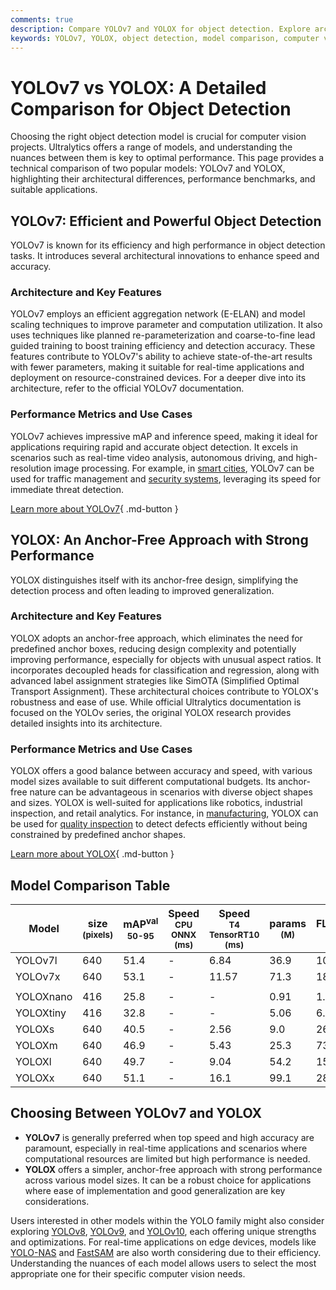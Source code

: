```yaml
---
comments: true
description: Compare YOLOv7 and YOLOX for object detection. Explore architecture, performance benchmarks, and use cases to choose the best model for your project.
keywords: YOLOv7, YOLOX, object detection, model comparison, computer vision, YOLO models, AI, deep learning, performance benchmarks, model architecture
---
```


# YOLOv7 vs YOLOX: A Detailed Comparison for Object Detection

Choosing the right object detection model is crucial for computer vision projects. Ultralytics offers a range of models, and understanding the nuances between them is key to optimal performance. This page provides a technical comparison of two popular models: YOLOv7 and YOLOX, highlighting their architectural differences, performance benchmarks, and suitable applications.

<script async src="https://cdn.jsdelivr.net/npm/chart.js@latest/dist/chart.min.js"></script>
<script defer src="../../javascript/benchmark.js"></script>

<canvas id="modelComparisonChart" width="1024" height="400" active-models='["YOLOv7", "YOLOX"]'></canvas>

## YOLOv7: Efficient and Powerful Object Detection

YOLOv7 is known for its efficiency and high performance in object detection tasks. It introduces several architectural innovations to enhance speed and accuracy.

### Architecture and Key Features

YOLOv7 employs an efficient aggregation network (E-ELAN) and model scaling techniques to improve parameter and computation utilization. It also uses techniques like planned re-parameterization and coarse-to-fine lead guided training to boost training efficiency and detection accuracy. These features contribute to YOLOv7's ability to achieve state-of-the-art results with fewer parameters, making it suitable for real-time applications and deployment on resource-constrained devices. For a deeper dive into its architecture, refer to the official YOLOv7 documentation.

### Performance Metrics and Use Cases

YOLOv7 achieves impressive mAP and inference speed, making it ideal for applications requiring rapid and accurate object detection. It excels in scenarios such as real-time video analysis, autonomous driving, and high-resolution image processing. For example, in [smart cities](https://www.ultralytics.com/blog/computer-vision-ai-in-smart-cities), YOLOv7 can be used for traffic management and [security systems](https://www.ultralytics.com/blog/security-alarm-system-projects-with-ultralytics-yolov8), leveraging its speed for immediate threat detection.

[Learn more about YOLOv7](https://docs.ultralytics.com/models/yolov7/){ .md-button }

## YOLOX: An Anchor-Free Approach with Strong Performance

YOLOX distinguishes itself with its anchor-free design, simplifying the detection process and often leading to improved generalization.

### Architecture and Key Features

YOLOX adopts an anchor-free approach, which eliminates the need for predefined anchor boxes, reducing design complexity and potentially improving performance, especially for objects with unusual aspect ratios. It incorporates decoupled heads for classification and regression, along with advanced label assignment strategies like SimOTA (Simplified Optimal Transport Assignment). These architectural choices contribute to YOLOX's robustness and ease of use. While official Ultralytics documentation is focused on the YOLOv series, the original YOLOX research provides detailed insights into its architecture.

### Performance Metrics and Use Cases

YOLOX offers a good balance between accuracy and speed, with various model sizes available to suit different computational budgets. Its anchor-free nature can be advantageous in scenarios with diverse object shapes and sizes. YOLOX is well-suited for applications like robotics, industrial inspection, and retail analytics. For instance, in [manufacturing](https://www.ultralytics.com/solutions/ai-in-manufacturing), YOLOX can be used for [quality inspection](https://www.ultralytics.com/blog/quality-inspection-in-manufacturing-traditional-vs-deep-learning-methods) to detect defects efficiently without being constrained by predefined anchor shapes.

[Learn more about YOLOX](https://github.com/Megvii-BaseDetection/YOLOX){ .md-button }

## Model Comparison Table

| Model     | size<br><sup>(pixels) | mAP<sup>val<br>50-95 | Speed<br><sup>CPU ONNX<br>(ms) | Speed<br><sup>T4 TensorRT10<br>(ms) | params<br><sup>(M) | FLOPs<br><sup>(B) |
| --------- | --------------------- | -------------------- | ------------------------------ | ----------------------------------- | ------------------ | ----------------- |
| YOLOv7l   | 640                   | 51.4                 | -                              | 6.84                                | 36.9               | 104.7             |
| YOLOv7x   | 640                   | 53.1                 | -                              | 11.57                               | 71.3               | 189.9             |
|           |                       |                      |                                |                                     |                    |                   |
| YOLOXnano | 416                   | 25.8                 | -                              | -                                   | 0.91               | 1.08              |
| YOLOXtiny | 416                   | 32.8                 | -                              | -                                   | 5.06               | 6.45              |
| YOLOXs    | 640                   | 40.5                 | -                              | 2.56                                | 9.0                | 26.8              |
| YOLOXm    | 640                   | 46.9                 | -                              | 5.43                                | 25.3               | 73.8              |
| YOLOXl    | 640                   | 49.7                 | -                              | 9.04                                | 54.2               | 155.6             |
| YOLOXx    | 640                   | 51.1                 | -                              | 16.1                                | 99.1               | 281.9             |

## Choosing Between YOLOv7 and YOLOX

- **YOLOv7** is generally preferred when top speed and high accuracy are paramount, especially in real-time applications and scenarios where computational resources are limited but high performance is needed.
- **YOLOX** offers a simpler, anchor-free approach with strong performance across various model sizes. It can be a robust choice for applications where ease of implementation and good generalization are key considerations.

Users interested in other models within the YOLO family might also consider exploring [YOLOv8](https://www.ultralytics.com/yolo), [YOLOv9](https://docs.ultralytics.com/models/yolov9/), and [YOLOv10](https://docs.ultralytics.com/models/yolov10/), each offering unique strengths and optimizations. For real-time applications on edge devices, models like [YOLO-NAS](https://docs.ultralytics.com/models/yolo-nas/) and [FastSAM](https://docs.ultralytics.com/models/fast-sam/) are also worth considering due to their efficiency. Understanding the nuances of each model allows users to select the most appropriate one for their specific computer vision needs.
